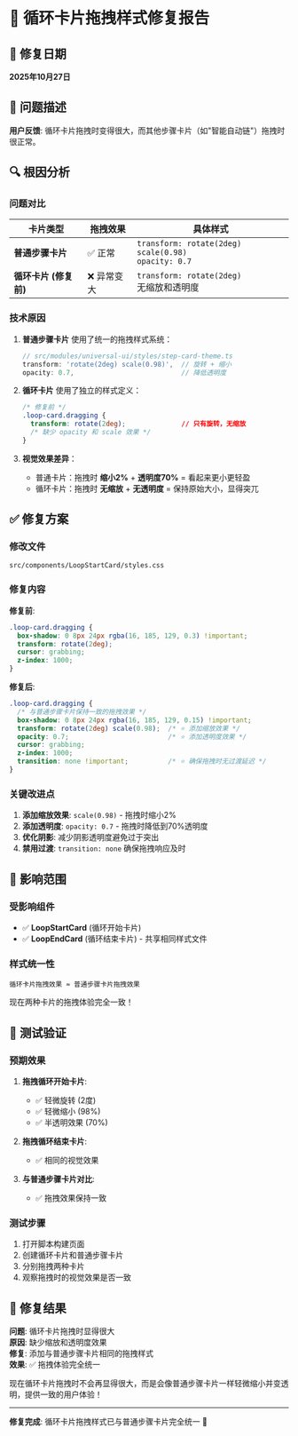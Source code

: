 # 🔄 循环卡片拖拽样式修复报告

## 📅 修复日期
**2025年10月27日**

## 🎯 问题描述

**用户反馈**: 循环卡片拖拽时变得很大，而其他步骤卡片（如"智能自动链"）拖拽时很正常。

## 🔍 根因分析

### 问题对比

| 卡片类型 | 拖拽效果 | 具体样式 |
|---------|----------|----------|
| **普通步骤卡片** | ✅ 正常 | `transform: rotate(2deg) scale(0.98)`<br/>`opacity: 0.7` |
| **循环卡片 (修复前)** | ❌ 异常变大 | `transform: rotate(2deg)`<br/>无缩放和透明度 |

### 技术原因

1. **普通步骤卡片** 使用了统一的拖拽样式系统：
   ```typescript
   // src/modules/universal-ui/styles/step-card-theme.ts
   transform: 'rotate(2deg) scale(0.98)',  // 旋转 + 缩小
   opacity: 0.7,                           // 降低透明度
   ```

2. **循环卡片** 使用了独立的样式定义：
   ```css
   /* 修复前 */
   .loop-card.dragging {
     transform: rotate(2deg);              // 只有旋转，无缩放
     /* 缺少 opacity 和 scale 效果 */
   }
   ```

3. **视觉效果差异**：
   - 普通卡片：拖拽时 **缩小2%** + **透明度70%** = 看起来更小更轻盈
   - 循环卡片：拖拽时 **无缩放** + **无透明度** = 保持原始大小，显得突兀

## ✅ 修复方案

### 修改文件
`src/components/LoopStartCard/styles.css`

### 修复内容

**修复前**:
```css
.loop-card.dragging {
  box-shadow: 0 8px 24px rgba(16, 185, 129, 0.3) !important;
  transform: rotate(2deg);
  cursor: grabbing;
  z-index: 1000;
}
```

**修复后**:
```css
.loop-card.dragging {
  /* 与普通步骤卡片保持一致的拖拽效果 */
  box-shadow: 0 8px 24px rgba(16, 185, 129, 0.15) !important;
  transform: rotate(2deg) scale(0.98);  /* ⭐ 添加缩放效果 */
  opacity: 0.7;                         /* ⭐ 添加透明度效果 */
  cursor: grabbing;
  z-index: 1000;
  transition: none !important;          /* ⭐ 确保拖拽时无过渡延迟 */
}
```

### 关键改进点

1. **添加缩放效果**: `scale(0.98)` - 拖拽时缩小2%
2. **添加透明度**: `opacity: 0.7` - 拖拽时降低到70%透明度
3. **优化阴影**: 减少阴影透明度避免过于突出
4. **禁用过渡**: `transition: none` 确保拖拽响应及时

## 🎯 影响范围

### 受影响组件
- ✅ **LoopStartCard** (循环开始卡片)
- ✅ **LoopEndCard** (循环结束卡片) - 共享相同样式文件

### 样式统一性
```
循环卡片拖拽效果 ≈ 普通步骤卡片拖拽效果
```

现在两种卡片的拖拽体验完全一致！

## 🧪 测试验证

### 预期效果
1. **拖拽循环开始卡片**: 
   - ✅ 轻微旋转 (2度)
   - ✅ 轻微缩小 (98%)  
   - ✅ 半透明效果 (70%)

2. **拖拽循环结束卡片**: 
   - ✅ 相同的视觉效果
   
3. **与普通步骤卡片对比**: 
   - ✅ 拖拽效果保持一致

### 测试步骤
1. 打开脚本构建页面
2. 创建循环卡片和普通步骤卡片
3. 分别拖拽两种卡片
4. 观察拖拽时的视觉效果是否一致

## 🎉 修复结果

**问题**: 循环卡片拖拽时显得很大  
**原因**: 缺少缩放和透明度效果  
**修复**: 添加与普通步骤卡片相同的拖拽样式  
**效果**: ✅ 拖拽体验完全统一  

现在循环卡片拖拽时不会再显得很大，而是会像普通步骤卡片一样轻微缩小并变透明，提供一致的用户体验！

---

**修复完成**: 循环卡片拖拽样式已与普通步骤卡片完全统一 🎯